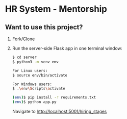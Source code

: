 # HR System - Mentorship

## Want to use this project?

1. Fork/Clone

1. Run the server-side Flask app in one terminal window:

    ```sh
    $ cd server
    $ python3 -m venv env
    
    For Linux users:
    $ source env/bin/activate
    
    For Windows users:
    $ .\env\Scripts\activate
    
    (env)$ pip install -r requirements.txt
    (env)$ python app.py
    ```

    Navigate to [http://localhost:5001/hiring_stages](http://localhost:5001/hiring_stages)
